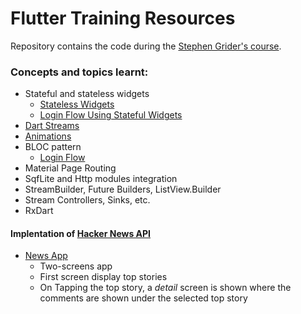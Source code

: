 # Flutter Training Resources
Repository contains the code during the [Stephen Grider's course](https://www.udemy.com/course/dart-and-flutter-the-complete-developers-guide/). 

### Concepts and topics learnt:
- Stateful and stateless widgets
  - [Stateless Widgets ](https://github.com/mustansarsaeed/flutter_training/tree/master/basic_widgets)
  - [Login Flow Using Stateful Widgets](https://github.com/mustansarsaeed/flutter_training/tree/master/login_stateful)
- [Dart Streams](https://github.com/mustansarsaeed/flutter_training/tree/master/dart_streams/streams) 
- [Animations](https://github.com/mustansarsaeed/flutter_training/tree/master/animation)
- BLOC pattern
  - [Login Flow](https://github.com/mustansarsaeed/flutter_training/tree/master/login_bloc)
- Material Page Routing
- SqfLite and Http modules integration
- StreamBuilder, Future Builders, ListView.Builder
- Stream Controllers, Sinks, etc.
- RxDart

#### Implentation of [Hacker News API](https://github.com/HackerNews/API)
- [News App](https://github.com/mustansarsaeed/flutter_training/tree/master/news)
  - Two-screens app
  - First screen display top stories 
  - On Tapping the top story, a *detail* screen is shown where the comments are shown under the selected top story

